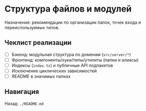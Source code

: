 # Структура файлов и модулей

Назначение: рекомендации по организации папок, точек входа и переиспользуемых типов.

## Чеклист реализации
- [ ] Бэкенд: модульная структура по доменам (`src/server/*`)
- [ ] Фронтенд: компоненты/хуки/типы/утилиты (папки и алиасы)
- [ ] Индексы (`index.ts`) и публичные API подпакетов
- [ ] Исключение циклических зависимостей
- [ ] README в значимых папках

## Навигация
Назад: `./README.md`